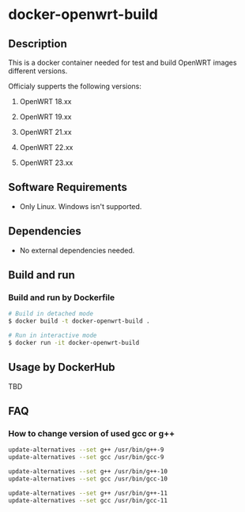 # docker-openwrt-build

## Description

This is a docker container needed for test and build OpenWRT images different versions. 

Officialy supperts the following versions:

1. OpenWRT 18.xx

1. OpenWRT 19.xx

1. OpenWRT 21.xx

1. OpenWRT 22.xx

1. OpenWRT 23.xx

## Software Requirements

* Only Linux. Windows isn't supported.

## Dependencies

* No external dependencies needed.

## Build and run

### Build and run by Dockerfile

```bash
# Build in detached mode
$ docker build -t docker-openwrt-build .

# Run in interactive mode
$ docker run -it docker-openwrt-build
```

## Usage by DockerHub

TBD

## FAQ

### How to change version of used gcc or g++

```bash
update-alternatives --set g++ /usr/bin/g++-9
update-alternatives --set gcc /usr/bin/gcc-9

update-alternatives --set g++ /usr/bin/g++-10
update-alternatives --set gcc /usr/bin/gcc-10

update-alternatives --set g++ /usr/bin/g++-11
update-alternatives --set gcc /usr/bin/gcc-11
```